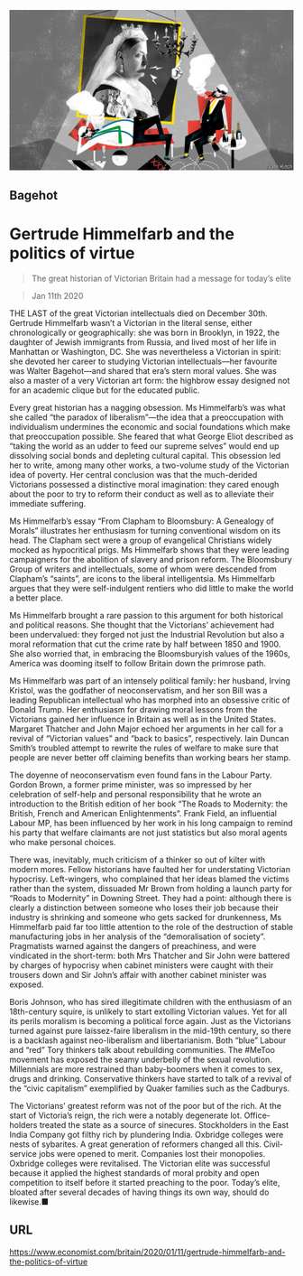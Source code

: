 ![](./images/20200111_BRD000_0.jpg)

## Bagehot

# Gertrude Himmelfarb and the politics of virtue

> The great historian of Victorian Britain had a message for today’s elite

> Jan 11th 2020

THE LAST of the great Victorian intellectuals died on December 30th. Gertrude Himmelfarb wasn’t a Victorian in the literal sense, either chronologically or geographically: she was born in Brooklyn, in 1922, the daughter of Jewish immigrants from Russia, and lived most of her life in Manhattan or Washington, DC. She was nevertheless a Victorian in spirit: she devoted her career to studying Victorian intellectuals—her favourite was Walter Bagehot—and shared that era’s stern moral values. She was also a master of a very Victorian art form: the highbrow essay designed not for an academic clique but for the educated public.

Every great historian has a nagging obsession. Ms Himmelfarb’s was what she called “the paradox of liberalism”—the idea that a preoccupation with individualism undermines the economic and social foundations which make that preoccupation possible. She feared that what George Eliot described as “taking the world as an udder to feed our supreme selves” would end up dissolving social bonds and depleting cultural capital. This obsession led her to write, among many other works, a two-volume study of the Victorian idea of poverty. Her central conclusion was that the much-derided Victorians possessed a distinctive moral imagination: they cared enough about the poor to try to reform their conduct as well as to alleviate their immediate suffering.

Ms Himmelfarb’s essay “From Clapham to Bloomsbury: A Genealogy of Morals” illustrates her enthusiasm for turning conventional wisdom on its head. The Clapham sect were a group of evangelical Christians widely mocked as hypocritical prigs. Ms Himmelfarb shows that they were leading campaigners for the abolition of slavery and prison reform. The Bloomsbury Group of writers and intellectuals, some of whom were descended from Clapham’s “saints”, are icons to the liberal intelligentsia. Ms Himmelfarb argues that they were self-indulgent rentiers who did little to make the world a better place.

Ms Himmelfarb brought a rare passion to this argument for both historical and political reasons. She thought that the Victorians’ achievement had been undervalued: they forged not just the Industrial Revolution but also a moral reformation that cut the crime rate by half between 1850 and 1900. She also worried that, in embracing the Bloomsburyish values of the 1960s, America was dooming itself to follow Britain down the primrose path.

Ms Himmelfarb was part of an intensely political family: her husband, Irving Kristol, was the godfather of neoconservatism, and her son Bill was a leading Republican intellectual who has morphed into an obsessive critic of Donald Trump. Her enthusiasm for drawing moral lessons from the Victorians gained her influence in Britain as well as in the United States. Margaret Thatcher and John Major echoed her arguments in her call for a revival of “Victorian values” and “back to basics”, respectively. Iain Duncan Smith’s troubled attempt to rewrite the rules of welfare to make sure that people are never better off claiming benefits than working bears her stamp.

The doyenne of neoconservatism even found fans in the Labour Party. Gordon Brown, a former prime minister, was so impressed by her celebration of self-help and personal responsibility that he wrote an introduction to the British edition of her book “The Roads to Modernity: the British, French and American Enlightenments”. Frank Field, an influential Labour MP, has been influenced by her work in his long campaign to remind his party that welfare claimants are not just statistics but also moral agents who make personal choices.

There was, inevitably, much criticism of a thinker so out of kilter with modern mores. Fellow historians have faulted her for understating Victorian hypocrisy. Left-wingers, who complained that her ideas blamed the victims rather than the system, dissuaded Mr Brown from holding a launch party for “Roads to Modernity” in Downing Street. They had a point: although there is clearly a distinction between someone who loses their job because their industry is shrinking and someone who gets sacked for drunkenness, Ms Himmelfarb paid far too little attention to the role of the destruction of stable manufacturing jobs in her analysis of the “demoralisation of society”. Pragmatists warned against the dangers of preachiness, and were vindicated in the short-term: both Mrs Thatcher and Sir John were battered by charges of hypocrisy when cabinet ministers were caught with their trousers down and Sir John’s affair with another cabinet minister was exposed.

Boris Johnson, who has sired illegitimate children with the enthusiasm of an 18th-century squire, is unlikely to start extolling Victorian values. Yet for all its perils moralism is becoming a political force again. Just as the Victorians turned against pure laissez-faire liberalism in the mid-19th century, so there is a backlash against neo-liberalism and libertarianism. Both “blue” Labour and “red” Tory thinkers talk about rebuilding communities. The #MeToo movement has exposed the seamy underbelly of the sexual revolution. Millennials are more restrained than baby-boomers when it comes to sex, drugs and drinking. Conservative thinkers have started to talk of a revival of the “civic capitalism” exemplified by Quaker families such as the Cadburys.

The Victorians’ greatest reform was not of the poor but of the rich. At the start of Victoria’s reign, the rich were a notably degenerate lot. Office-holders treated the state as a source of sinecures. Stockholders in the East India Company got filthy rich by plundering India. Oxbridge colleges were nests of sybarites. A great generation of reformers changed all this. Civil-service jobs were opened to merit. Companies lost their monopolies. Oxbridge colleges were revitalised. The Victorian elite was successful because it applied the highest standards of moral probity and open competition to itself before it started preaching to the poor. Today’s elite, bloated after several decades of having things its own way, should do likewise.■

## URL

https://www.economist.com/britain/2020/01/11/gertrude-himmelfarb-and-the-politics-of-virtue
